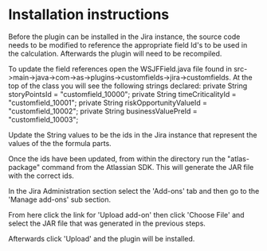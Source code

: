 # Installation instructions

Before the plugin can be installed in the Jira instance, the source code needs to be modified to reference the appropriate field Id's to be used in the calculation. Afterwards the plugin will need to be recompiled.

To update the field references open the WSJFField.java file found in src->main->java->com->as->plugins->customfields->jira->customfields. At the top of the class you will see the following strings declared:
    private String storyPointsId = "customfield_10000";
    private String timeCriticalityId = "customfield_10001";
    private String riskOpportunityValueId = "customfield_10002";
    private String businessValuePreId = "customfield_10003";

Update the String values to be the ids in the Jira instance that represent the values of the the formula parts.

Once the ids have been updated, from within the directory run the "atlas-package" command from the Atlassian SDK. This will generate the JAR file with the correct ids.

In the Jira Administration section select the 'Add-ons' tab and then go to the 'Manage add-ons' sub section.

From here click the link for 'Upload add-on' then click 'Choose File' and select the JAR file that was generated in the previous steps.

Afterwards click 'Upload' and the plugin will be installed.
